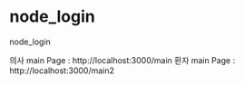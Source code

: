 # node_login
node_login

의사 main Page : http://localhost:3000/main
환자 main Page : http://localhost:3000/main2
